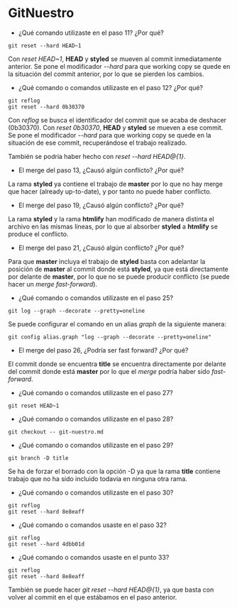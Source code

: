 # GitNuestro

- ¿Qué comando utilizaste en el paso 11? ¿Por qué?

```git
git reset --hard HEAD~1
```
Con *reset HEAD~1*, **HEAD** y **styled** se mueven al commit inmediatamente anterior. Se pone el modificador *--hard* para que working copy se quede en la situación del commit anterior, por lo que se pierden los cambios.

- ¿Qué comando o comandos utilizaste en el paso 12? ¿Por qué?

```git
git reflog
git reset --hard 0b30370
```
Con *reflog* se busca el identificador del commit que se acaba de deshacer (0b30370).
Con *reset 0b30370*, **HEAD** y **styled** se mueven a ese commit. Se pone el modificador *--hard* para que working copy se quede en la situación de ese commit, recuperándose el trabajo realizado.

También se podría haber hecho con *reset --hard HEAD@{1}*.

- El merge del paso 13, ¿Causó algún conflicto? ¿Por qué?

La rama **styled** ya contiene el trabajo de **master** por lo que no hay merge que hacer (already up-to-date), y por tanto no puede haber conflicto.

- El merge del paso 19, ¿Causó algún conflicto? ¿Por qué?

La rama **styled** y la rama **htmlify** han modificado de manera distinta el archivo en las mismas líneas, por lo que al absorber **styled** a **htmlify** se produce el conflicto.

- El merge del paso 21, ¿Causó algún conflicto? ¿Por qué?

Para que **master** incluya el trabajo de **styled** basta con adelantar la posición de **master** al commit donde está **styled**, ya que está directamente por delante de **master**, por lo que no se puede producir conflicto (se puede hacer un *merge fast-forward*).

- ¿Qué comando o comandos utilizaste en el paso 25?

```git
git log --graph --decorate --pretty=oneline
```

Se puede configurar el comando en un alias *graph* de la siguiente manera:

```git
git config alias.graph "log --graph --decorate --pretty=oneline"
```

- El merge del paso 26, ¿Podría ser fast forward? ¿Por qué?

El commit donde se encuentra **title** se encuentra directamente por delante del commit donde está **master** por lo que el *merge* podría haber sido *fast-forward*. 

- ¿Qué comando o comandos utilizaste en el paso 27?

```git
git reset HEAD~1
```

- ¿Qué comando o comandos utilizaste en el paso 28?

```git
git checkout -- git-nuestro.md
```

- ¿Qué comando o comandos utilizaste en el paso 29?

```git
git branch -D title
```

Se ha de forzar el borrado con la opción -D ya que la rama **title** contiene trabajo que no ha sido incluido todavía en ninguna otra rama.

- ¿Qué comando o comandos utilizaste en el paso 30?

```git
git reflog
git reset --hard 8e8eaff
```

- ¿Qué comando o comandos usaste en el paso 32?

```git
git reflog
git reset --hard 4dbb01d
```

- ¿Qué comando o comandos usaste en el punto 33?

```git
git reflog
git reset --hard 8e8eaff
```

También se puede hacer *git reset --hard HEAD@{1}*, ya que basta con volver al commit en el que estábamos en el paso anterior.
